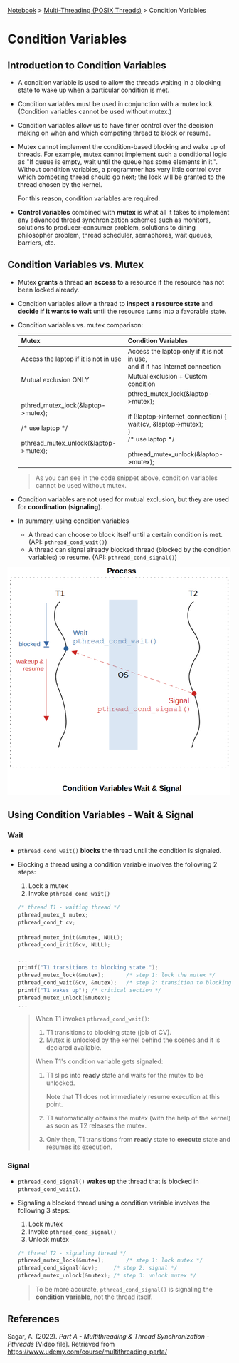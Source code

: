 <a href="../">Notebook</a> > <a href="./">Multi-Threading (POSIX Threads)</a> > Condition Variables

# Condition Variables



## Introduction to Condition Variables

* A condition variable is used to allow the threads waiting in a blocking state to wake up when a particular condition is met. 

* Condition variables must be used in conjunction with a mutex lock. (Condition variables cannot be used without mutex.)

* Condition variables allow us to have finer control over the decision making on when and which competing thread to block or resume.

* Mutex cannot implement the condition-based blocking and wake up of threads. For example, mutex cannot implement such a conditional logic as "If queue is empty, wait until the queue has some elements in it.". Without condition variables, a programmer has very little control over which competing thread should go next; the lock will be granted to the thread chosen by the kernel.

  For this reason, condition variables are required.

* **Control variables** combined with **mutex** is what all it takes to implement any advanced thread synchronization schemes such as monitors, solutions to producer-consumer problem, solutions to dining philosopher problem, thread scheduler, semaphores, wait queues, barriers, etc.



## Condition Variables vs. Mutex

* Mutex **grants** a thread **an access** to a resource if the resource has not been locked already.

* Condition variables allow a thread to **inspect a resource state** and **decide if it wants to wait** until the resource turns into a favorable state. 

* Condition variables vs. mutex comparison:

  | Mutex                                                        | Condition Variables                                          |
  | ------------------------------------------------------------ | ------------------------------------------------------------ |
  | Access the laptop if it is not in use                        | Access the laptop only if it is not in use,<br>and if it has Internet connection |
  | Mutual exclusion ONLY                                        | Mutual exclusion + Custom condition                          |
  | pthred_mutex_lock(&laptop->mutex);<br><br>/* use laptop */<br><br>pthread_mutex_unlock(&laptop->mutex); | pthred_mutex_lock(&laptop->mutex);<br/><br>if (!laptop->internet_connection) {<br/>wait(cv, &laptop->mutex);<br>}<br>/* use laptop */<br><br>pthread_mutex_unlock(&laptop->mutex); |

  > As you can see in the code snippet above, condition variables cannot be used without mutex.

* Condition variables are not used for mutual exclusion, but they are used for **coordination** (**signaling**).

* In summary, using condition variables

  * A thread can choose to block itself until a certain condition is met. (API: `pthread_cond_wait()`)
  * A thread can signal already blocked thread (blocked by the condition variables) to resume. (API: `pthread_cond_signal()`)



<img src="./img/condition-variables-wait-and-signal.png" alt="condition-variables-wait-and-signal" width="500">





## Using Condition Variables - Wait & Signal

### Wait

* `pthread_cond_wait()` **blocks** the thread until the condition is signaled.

* Blocking a thread using a condition variable involves the following 2 steps:

  1. Lock a mutex
  2. Invoke `pthread_cond_wait()`

  ```c
  /* thread T1 - waiting thread */
  pthread_mutex_t mutex;
  pthread_cond_t cv;
  
  pthread_mutex_init(&mutex, NULL);
  pthread_cond_init(&cv, NULL);
  
  ...
  printf("T1 transitions to blocking state.");
  pthread_mutex_lock(&mutex);		/* step 1: lock the mutex */
  pthread_cond_wait(&cv, &mutex);	/* step 2: transition to blocking state, releasing the mutex */
  printf("T1 wakes up"); /* critical section */
  pthread_mutex_unlock(&mutex);	
  ...
  ```

  > When T1 invokes `pthread_cond_wait()`:
  >
  > 1. T1 transitions to blocking state (job of CV).
  > 2. Mutex is unlocked by the kernel behind the scenes and it is declared available.
  >
  > When T1's condition variable gets signaled:
  >
  > 1. T1 slips into **ready** state and waits for the mutex to be unlocked. 
  >
  >    Note that T1 does not immediately resume execution at this point. 
  >
  > 2. T1 automatically obtains the mutex (with the help of the kernel) as soon as T2 releases the mutex.
  >
  > 3. Only then, T1 transitions from **ready** state to **execute** state and resumes its execution.

### Signal

* `pthread_cond_signal()` **wakes up** the thread that is blocked in `pthread_cond_wait()`.

* Signaling a blocked thread using a condition variable involves the following 3 steps:

  1. Lock mutex
  2. Invoke `pthread_cond_signal()`
  3. Unlock mutex

  ```c
  /* thread T2 - signaling thread */
  pthread_mutex_lock(&mutex);		/* step 1: lock mutex */
  pthread_cond_signal(&cv);		/* step 2: signal */
  pthread_mutex_unlock(&mutex);	/* step 3: unlock mutex */
  ```

  > To be more accurate, `pthread_cond_signal()` is signaling the **condition variable**, not the thread itself.






## References

Sagar, A. (2022). *Part A - Multithreading & Thread Synchronization - Pthreads* [Video file]. Retrieved from  https://www.udemy.com/course/multithreading_parta/

